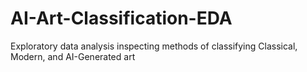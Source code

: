 # AI-Art-Classification-EDA
Exploratory data analysis inspecting methods of classifying Classical, Modern, and AI-Generated art
